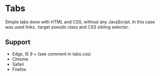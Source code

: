 # Tabs

Simple tabs done with HTML and CSS, without any JavaScript.
In this case was used links, :target pseudo class and CSS sibling selector.

## Support
* Edge, IE 9 + (see comment in tabs.css)
* Chrome
* Safari
* Firefox